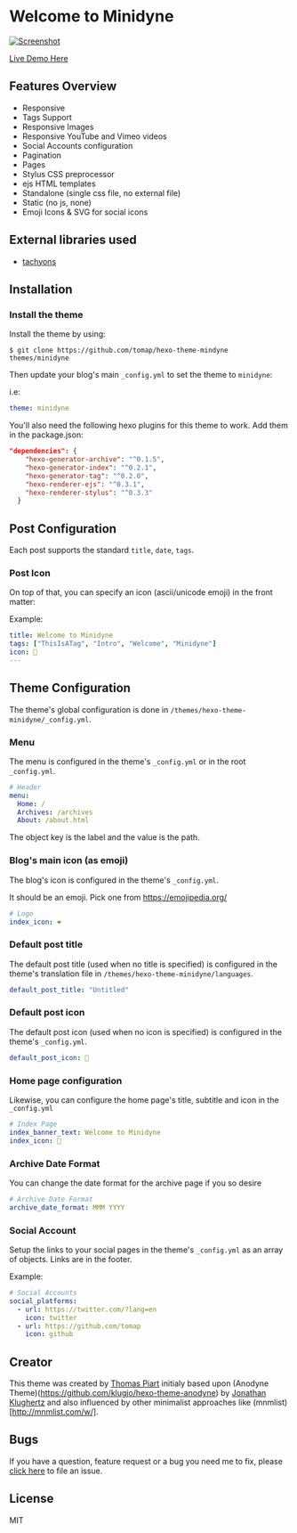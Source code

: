 # Welcome to Minidyne

[![Screenshot](http://www.codeblocq.com/img/hexo-theme-thumbnail/hexo-theme-anodyne-screenshot.jpg)](http://www.codeblocq.com/assets/projects/hexo-theme-anodyne/)

[Live Demo Here]()

<!-- more -->

## Features Overview

- Responsive
- Tags Support
- Responsive Images
- Responsive YouTube and Vimeo videos
- Social Accounts configuration
- Pagination
- Pages
- Stylus CSS preprocessor
- ejs HTML templates
- Standalone (single css file, no external file)
- Static (no js, none)
- Emoji Icons & SVG for social icons

## External libraries used

- [tachyons](http://tachyons.io/)

## Installation

### Install the theme

Install the theme by using:

```
$ git clone https://github.com/tomap/hexo-theme-mindyne themes/minidyne
```

Then update your blog's main `_config.yml` to set the theme to `minidyne`:

i.e:

``` yaml
theme: minidyne
```

You'll also need the following hexo plugins for this theme to work.
Add them in the package.json:
```json
"dependencies": {
    "hexo-generator-archive": "^0.1.5",
    "hexo-generator-index": "^0.2.1",
    "hexo-generator-tag": "^0.2.0",
    "hexo-renderer-ejs": "^0.3.1",
    "hexo-renderer-stylus": "^0.3.3"
  }
```

## Post Configuration

Each post supports the standard `title`, `date`, `tags`.

### Post Icon

On top of that, you can specify an icon (ascii/unicode emoji) in the front matter:

Example:

``` yaml
title: Welcome to Minidyne
tags: ["ThisIsATag", "Intro", "Welcome", "Minidyne"]
icon: 🤝
---
```

## Theme Configuration

The theme's global configuration is done in `/themes/hexo-theme-minidyne/_config.yml`.

### Menu

The menu is configured in the theme's `_config.yml` or in the root `_config.yml`.

``` yaml
# Header
menu:
  Home: /
  Archives: /archives
  About: /about.html
```

The object key is the label and the value is the path.

### Blog's main icon (as emoji)

The blog's icon is configured in the theme's `_config.yml`.

It should be an emoji. Pick one from https://emojipedia.org/

``` yaml
# Logo
index_icon: ❤️
```

### Default post title

The default post title (used when no title is specified) is configured in the theme's translation file in `/themes/hexo-theme-minidyne/languages`.

``` yaml
default_post_title: "Untitled"
```

### Default post icon

The default post icon (used when no icon is specified) is configured in the theme's `_config.yml`.

``` yaml
default_post_icon: 🧙
```

### Home page configuration

Likewise, you can configure the home page's title, subtitle and icon in the `_config.yml`

``` yaml
# Index Page
index_banner_text: Welcome to Minidyne
index_icon: 🧙
```

### Archive Date Format

You can change the date format for the archive page if you so desire

``` yaml
# Archive Date Format
archive_date_format: MMM YYYY
```

### Social Account

Setup the links to your social pages in the theme's `_config.yml` as an array of objects. Links are in the footer.

Example:

``` yaml
# Social Accounts
social_platforms:
  - url: https://twitter.com/?lang=en
    icon: twitter
  - url: https://github.com/tomap
    icon: github
```

## Creator

This theme was created by [Thomas Piart](https://tpî.eu) initialy based upon (Anodyne Theme)(https://github.com/klugjo/hexo-theme-anodyne) by [Jonathan Klughertz](http://www.codeblocq.com/) and also influenced by other minimalist approaches like (mnmlist)[http://mnmlist.com/w/].

## Bugs

If you have a question, feature request or a bug you need me to fix, please [click here](https://github.com/tomap/hexo-theme-minidyne/issues/new) to file an issue.

## License

MIT